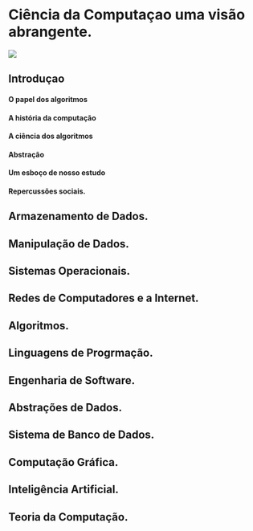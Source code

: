 # Ciência da Computaçao uma visão abrangente.
![](https://images-na.ssl-images-amazon.com/images/I/91V0bBrrhKL.jpg)

## Introduçao

#### O papel dos algoritmos

#### A história da computação

#### A ciência dos algoritmos

#### Abstração

#### Um esboço de nosso estudo

#### Repercussões sociais.

## Armazenamento de Dados.

## Manipulação de Dados.

## Sistemas Operacionais.

## Redes de Computadores e a Internet.

## Algoritmos.

## Linguagens de Progrmação.

## Engenharia de Software.

## Abstrações de Dados.

## Sistema de Banco de Dados.

## Computação Gráfica.

## Inteligência Artificial.

## Teoria da Computação.

